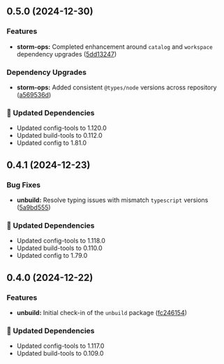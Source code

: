## 0.5.0 (2024-12-30)

### Features

- **storm-ops:** Completed enhancement around `catalog` and `workspace`
  dependency upgrades
  ([5dd13247](https://github.com/storm-software/storm-ops/commit/5dd13247))

### Dependency Upgrades

- **storm-ops:** Added consistent `@types/node` versions across repository
  ([a569536d](https://github.com/storm-software/storm-ops/commit/a569536d))

### 🧱 Updated Dependencies

- Updated config-tools to 1.120.0
- Updated build-tools to 0.112.0
- Updated config to 1.81.0

## 0.4.1 (2024-12-23)

### Bug Fixes

- **unbuild:** Resolve typing issues with mismatch `typescript` versions
  ([5a9bd555](https://github.com/storm-software/storm-ops/commit/5a9bd555))

### 🧱 Updated Dependencies

- Updated config-tools to 1.118.0
- Updated build-tools to 0.110.0
- Updated config to 1.79.0

## 0.4.0 (2024-12-22)

### Features

- **unbuild:** Initial check-in of the `unbuild` package
  ([fc246154](https://github.com/storm-software/storm-ops/commit/fc246154))

### 🧱 Updated Dependencies

- Updated config-tools to 1.117.0
- Updated build-tools to 0.109.0
